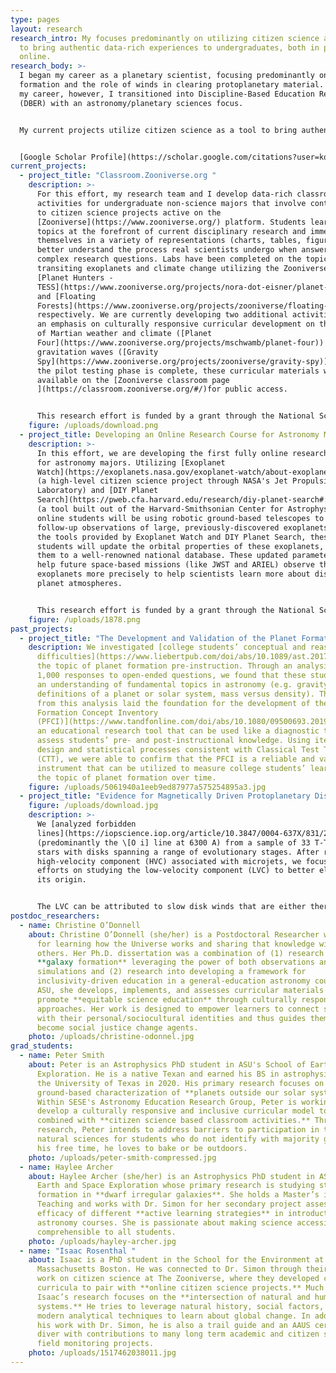 ```yaml
---
type: pages
layout: research
research_intro: My focuses predominantly on utilizing citizen science as a tool
  to bring authentic data-rich experiences to undergraduates, both in person and
  online.
research_body: >-
  I began my career as a planetary scientist, focusing predominantly on planet
  formation and the role of winds in clearing protoplanetary material. Later in
  my career, however, I transitioned into Discipline-Based Education Research
  (DBER) with an astronomy/planetary sciences focus. 


  My current projects utilize citizen science as a tool to bring authentic data to undergraduates at different stages of their career. 


  [Google Scholar Profile](https://scholar.google.com/citations?user=kqI9GUQAAAAJ&hl=en)
current_projects:
  - project_title: "Classroom.Zooniverse.org "
    description: >-
      For this effort, my research team and I develop data-rich classroom
      activities for undergraduate non-science majors that involve contributing
      to citizen science projects active on the
      [Zooniverse](https://www.zooniverse.org/) platform. Students learn about
      topics at the forefront of current disciplinary research and immerse
      themselves in a variety of representations (charts, tables, figures) to
      better understand the process real scientists undergo when answering
      complex research questions. Labs have been completed on the topics of
      transiting exoplanets and climate change utilizing the Zooniverse projects
      [Planet Hunters -
      TESS](https://www.zooniverse.org/projects/nora-dot-eisner/planet-hunters-tess)
      and [Floating
      Forests](https://www.zooniverse.org/projects/zooniverse/floating-forests),
      respectively. We are currently developing two additional activities with
      an emphasis on culturally responsive curricular development on the topics
      of Martian weather and climate ([Planet
      Four](https://www.zooniverse.org/projects/mschwamb/planet-four)) and
      gravitation waves ([Gravity
      Spy](https://www.zooniverse.org/projects/zooniverse/gravity-spy)). After
      the pilot testing phase is complete, these curricular materials will be
      available on the [Zooniverse classroom page
      ](https://classroom.zooniverse.org/#/)for public access. 


      This research effort is funded by a grant through the National Science Foundation - Improving Undergraduate STEM Education (IUSE) track (Award #1821319).
    figure: /uploads/download.png
  - project_title: Developing an Online Research Course for Astronomy Majors
    description: >-
      In this effort, we are developing the first fully online research course
      for astronomy majors. Utilizing [Exoplanet
      Watch](https://exoplanets.nasa.gov/exoplanet-watch/about-exoplanet-watch/overview/)
      (a high-level citizen science project through NASA's Jet Propulsion
      Laboratory) and [DIY Planet
      Search](https://pweb.cfa.harvard.edu/research/diy-planet-search#:~:text=The%20DIY%20Planet%20Search%20is,involved%20in%20the%20exoplanet%20hunt.)
      (a tool built out of the Harvard-Smithsonian Center for Astrophysics), our
      online students will be using robotic ground-based telescopes to take
      follow-up observations of large, previously-discovered exoplanets. Using
      the tools provided by Exoplanet Watch and DIY Planet Search, these
      students will update the orbital properties of these exoplanets, and post
      them to a well-renowned national database. These updated parameters will
      help future space-based missions (like JWST and ARIEL) observe these giant
      exoplanets more precisely to help scientists learn more about distant
      planet atmospheres. 


      This research effort is funded by a grant through the National Science Foundation - Improving Undergraduate STEM Education (IUSE) track (Award #2121225).
    figure: /uploads/1878.png
past_projects:
  - project_title: "The Development and Validation of the Planet Formation Concept Inventory "
    description: We investigated [college students’ conceptual and reasoning
      difficulties](https://www.liebertpub.com/doi/abs/10.1089/ast.2017.1815) on
      the topic of planet formation pre-instruction. Through an analysis of over
      1,000 responses to open-ended questions, we found that these students lack
      an understanding of fundamental topics in astronomy (e.g. gravity, basic
      definitions of a planet or solar system, mass versus density). The results
      from this analysis laid the foundation for the development of the [Planet
      Formation Concept Inventory
      (PFCI)](https://www.tandfonline.com/doi/abs/10.1080/09500693.2019.1685140),
      an educational research tool that can be used like a diagnostic test to
      assess students’ pre- and post-instructional knowledge. Using iterative
      design and statistical processes consistent with Classical Test Theory
      (CTT), we were able to confirm that the PFCI is a reliable and valid
      instrument that can be utilized to measure college students’ learning on
      the topic of planet formation over time.
    figure: /uploads/5061940a1eeb9ed87977a575254895a3.jpg
  - project_title: "Evidence for Magnetically Driven Protoplanetary Disk Winds "
    figure: /uploads/download.jpg
    description: >-
      We [analyzed forbidden
      lines](https://iopscience.iop.org/article/10.3847/0004-637X/831/2/169/meta)
      (predominantly the \[O i] line at 6300 A) from a sample of 33 T-Tauri
      stars with disks spanning a range of evolutionary stages. After removing a
      high-velocity component (HVC) associated with microjets, we focused our
      efforts on studying the low-velocity component (LVC) to better elucidate
      its origin. 


      The LVC can be attributed to slow disk winds that are either thermally or magnetically driven. We found that the LVC itself can be resolved into two distinct components: a broad component (FWHM > 40 km/s) and a narrow component (FWHM < 40 km/s). Additionally, we found that the FWHM 15 of both components correlates with the disk inclination, consistent with Keplerian broadening from radii of 0.05 to 0.5 AU for the BC and 0.5 to 5 AU for the NC. Since the BC emission arises inward of 0.5 AU where the gravity of the star/disk system is strong, we eliminated the possibility that the BC traces a thermally-driven wind, and instead suggested that it traces the base of a magnetohydrodynamic (MHD) wind. For the NC, half of the features we observed had centroid velocities consistent with the stellar velocity, and the other half had blueshifts between -2 and -5 km/s. For this component of the LVC, the origin remains more elusive, and we could not exclude the possibility that the NC arises in a photoevaporative wind.
postdoc_researchers:
  - name: Christine O’Donnell
    about: Christine O’Donnell (she/her) is a Postdoctoral Researcher with a passion
      for learning how the Universe works and sharing that knowledge with
      others. Her Ph.D. dissertation was a combination of (1) research into
      **galaxy formation** leveraging the power of both observations and
      simulations and (2) research into developing a framework for
      inclusivity-driven education in a general-education astronomy course. At
      ASU, she develops, implements, and assesses curricular materials that
      promote **equitable science education** through culturally responsive
      approaches. Her work is designed to empower learners to connect science
      with their personal/sociocultural identities and thus guides them to
      become social justice change agents.
    photo: /uploads/christine-odonnel.jpg
grad_students:
  - name: Peter Smith
    about: Peter is an Astrophysics PhD student in ASU's School of Earth and Space
      Exploration. He is a native Texan and earned his BS in astrophysics from
      the University of Texas in 2020. His primary research focuses on
      ground-based characterization of **planets outside our solar system**.
      Within SESE's Astronomy Education Research Group, Peter is working to
      develop a culturally responsive and inclusive curricular model to be
      combined with **citizen science based classroom activities.** Through his
      research, Peter intends to address barriers to participation in the
      natural sciences for students who do not identify with majority groups. In
      his free time, he loves to bake or be outdoors.
    photo: /uploads/peter-smith-compressed.jpg
  - name: Haylee Archer
    about: Haylee Archer (she/her) is an Astrophysics PhD student in ASU's School of
      Earth and Space Exploration whose primary research is studying star
      formation in **dwarf irregular galaxies**. She holds a Master’s in Science
      Teaching and works with Dr. Simon for her secondary project assessing the
      efficacy of different **active learning strategies** in introductory
      astronomy courses. She is passionate about making science accessible and
      comprehensible to all students.
    photo: /uploads/hayley-archer.jpg
  - name: "Isaac Rosenthal "
    about: Isaac is a PhD student in the School for the Environment at University of
      Massachusetts Boston. He was connected to Dr. Simon through their mutual
      work on citizen science at The Zooniverse, where they developed classroom
      curricula to pair with **online citizen science projects.** Much of
      Isaac’s research focuses on the **intersection of natural and human
      systems.** He tries to leverage natural history, social factors, and
      modern analytical techniques to learn about global change. In addition to
      his work with Dr. Simon, he is also a trail guide and an AAUS certified
      diver with contributions to many long term academic and citizen science
      field monitoring projects.
    photo: /uploads/1517462038011.jpg
---
```

